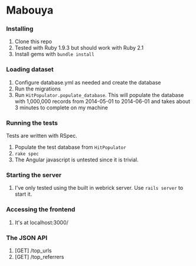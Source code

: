 Mabouya
=====

### Installing

1. Clone this repo
2. Tested with Ruby 1.9.3 but should work with Ruby 2.1
3. Install gems with `bundle install`


### Loading dataset

1. Configure database.yml as needed and create the database
2. Run the migrations
3. Run `HitPopulator.populate_database`. This will populate the database with 1,000,000 records from 2014-05-01 to 2014-06-01 and takes about 3 minutes to complete on my machine

### Running the tests

Tests are written with RSpec.

1. Populate the test database from `HitPopulator`
2. `rake spec`
3. The Angular javascript is untested since it is trivial.

### Starting the server

1. I've only tested using the built in webrick server. Use `rails server` to start it.

### Accessing the frontend

1. It's at localhost:3000/


### The JSON API

1. [GET] /top_urls
2. [GET] /top_referrers
